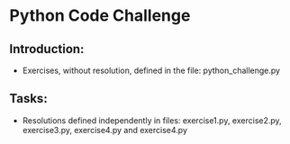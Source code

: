 # Python Code Challenge

## Introduction:
- Exercises, without resolution, defined in the file: python_challenge.py

## Tasks:
- Resolutions defined independently in files: exercise1.py, exercise2.py, exercise3.py, exercise4.py and exercise4.py
